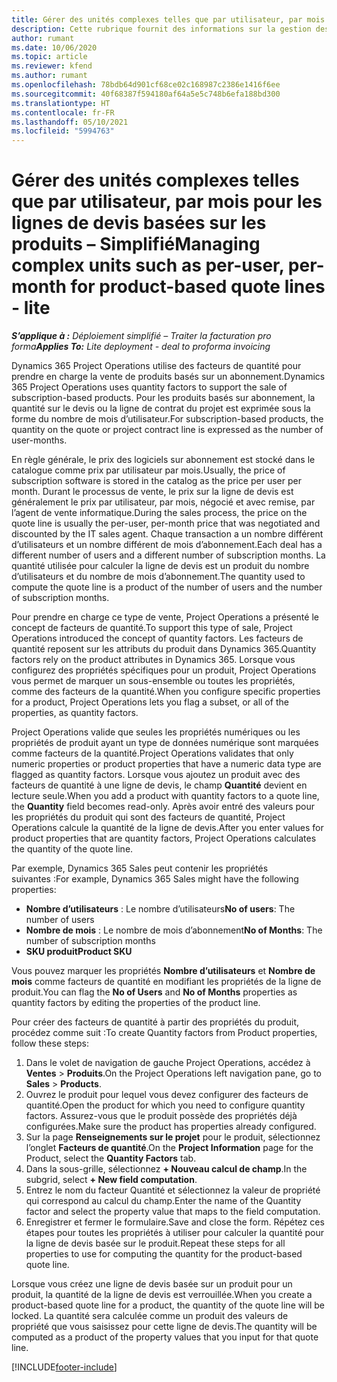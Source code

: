 ```yaml
---
title: Gérer des unités complexes telles que par utilisateur, par mois pour les lignes de devis basées sur les produits – Simplifié
description: Cette rubrique fournit des informations sur la gestion des unités complexes pour les lignes de devis basées sur un projet.
author: rumant
ms.date: 10/06/2020
ms.topic: article
ms.reviewer: kfend
ms.author: rumant
ms.openlocfilehash: 78bdb64d901cf68ce02c168987c2386e1416f6ee
ms.sourcegitcommit: 40f68387f594180af64a5e5c748b6efa188bd300
ms.translationtype: HT
ms.contentlocale: fr-FR
ms.lasthandoff: 05/10/2021
ms.locfileid: "5994763"
---
```

# <a name="managing-complex-units-such-as-per-user-per-month-for-product-based-quote-lines---lite"></a><span data-ttu-id="c9db3-103">Gérer des unités complexes telles que par utilisateur, par mois pour les lignes de devis basées sur les produits – Simplifié</span><span class="sxs-lookup"><span data-stu-id="c9db3-103">Managing complex units such as per-user, per-month for product-based quote lines - lite</span></span>

<span data-ttu-id="c9db3-104">_**S’applique à :** Déploiement simplifié – Traiter la facturation pro forma_</span><span class="sxs-lookup"><span data-stu-id="c9db3-104">_**Applies To:** Lite deployment - deal to proforma invoicing_</span></span>

<span data-ttu-id="c9db3-105">Dynamics 365 Project Operations utilise des facteurs de quantité pour prendre en charge la vente de produits basés sur un abonnement.</span><span class="sxs-lookup"><span data-stu-id="c9db3-105">Dynamics 365 Project Operations uses quantity factors to support the sale of subscription-based products.</span></span> <span data-ttu-id="c9db3-106">Pour les produits basés sur abonnement, la quantité sur le devis ou la ligne de contrat du projet est exprimée sous la forme du nombre de mois d’utilisateur.</span><span class="sxs-lookup"><span data-stu-id="c9db3-106">For subscription-based products, the quantity on the quote or project contract line is expressed as the number of user-months.</span></span>

<span data-ttu-id="c9db3-107">En règle générale, le prix des logiciels sur abonnement est stocké dans le catalogue comme prix par utilisateur par mois.</span><span class="sxs-lookup"><span data-stu-id="c9db3-107">Usually, the price of subscription software is stored in the catalog as the price per user per month.</span></span> <span data-ttu-id="c9db3-108">Durant le processus de vente, le prix sur la ligne de devis est généralement le prix par utilisateur, par mois, négocié et avec remise, par l’agent de vente informatique.</span><span class="sxs-lookup"><span data-stu-id="c9db3-108">During the sales process, the price on the quote line is usually the per-user, per-month price that was negotiated and discounted by the IT sales agent.</span></span> <span data-ttu-id="c9db3-109">Chaque transaction a un nombre différent d’utilisateurs et un nombre différent de mois d’abonnement.</span><span class="sxs-lookup"><span data-stu-id="c9db3-109">Each deal has a different number of users and a different number of subscription months.</span></span> <span data-ttu-id="c9db3-110">La quantité utilisée pour calculer la ligne de devis est un produit du nombre d’utilisateurs et du nombre de mois d’abonnement.</span><span class="sxs-lookup"><span data-stu-id="c9db3-110">The quantity used to compute the quote line is a product of the number of users and the number of subscription months.</span></span>

<span data-ttu-id="c9db3-111">Pour prendre en charge ce type de vente, Project Operations a présenté le concept de facteurs de quantité.</span><span class="sxs-lookup"><span data-stu-id="c9db3-111">To support this type of sale, Project Operations introduced the concept of quantity factors.</span></span> <span data-ttu-id="c9db3-112">Les facteurs de quantité reposent sur les attributs du produit dans Dynamics 365.</span><span class="sxs-lookup"><span data-stu-id="c9db3-112">Quantity factors rely on the product attributes in Dynamics 365.</span></span> <span data-ttu-id="c9db3-113">Lorsque vous configurez des propriétés spécifiques pour un produit, Project Operations vous permet de marquer un sous-ensemble ou toutes les propriétés, comme des facteurs de la quantité.</span><span class="sxs-lookup"><span data-stu-id="c9db3-113">When you configure specific properties for a product, Project Operations lets you flag a subset, or all of the properties, as quantity factors.</span></span>

<span data-ttu-id="c9db3-114">Project Operations valide que seules les propriétés numériques ou les propriétés de produit ayant un type de données numérique sont marquées comme facteurs de la quantité.</span><span class="sxs-lookup"><span data-stu-id="c9db3-114">Project Operations validates that only numeric properties or product properties that have a numeric data type are flagged as quantity factors.</span></span> <span data-ttu-id="c9db3-115">Lorsque vous ajoutez un produit avec des facteurs de quantité à une ligne de devis, le champ **Quantité** devient en lecture seule.</span><span class="sxs-lookup"><span data-stu-id="c9db3-115">When you add a product with quantity factors to a quote line, the **Quantity** field becomes read-only.</span></span> <span data-ttu-id="c9db3-116">Après avoir entré des valeurs pour les propriétés du produit qui sont des facteurs de quantité, Project Operations calcule la quantité de la ligne de devis.</span><span class="sxs-lookup"><span data-stu-id="c9db3-116">After you enter values for product properties that are quantity factors, Project Operations calculates the quantity of the quote line.</span></span>

<span data-ttu-id="c9db3-117">Par exemple, Dynamics 365 Sales peut contenir les propriétés suivantes :</span><span class="sxs-lookup"><span data-stu-id="c9db3-117">For example, Dynamics 365 Sales might have the following properties:</span></span>

- <span data-ttu-id="c9db3-118">**Nombre d’utilisateurs** : Le nombre d’utilisateurs</span><span class="sxs-lookup"><span data-stu-id="c9db3-118">**No of users**: The number of users</span></span>
- <span data-ttu-id="c9db3-119">**Nombre de mois** : Le nombre de mois d’abonnement</span><span class="sxs-lookup"><span data-stu-id="c9db3-119">**No of Months**: The number of subscription months</span></span>
- <span data-ttu-id="c9db3-120">**SKU produit**</span><span class="sxs-lookup"><span data-stu-id="c9db3-120">**Product SKU**</span></span>

<span data-ttu-id="c9db3-121">Vous pouvez marquer les propriétés **Nombre d’utilisateurs** et **Nombre de mois** comme facteurs de quantité en modifiant les propriétés de la ligne de produit.</span><span class="sxs-lookup"><span data-stu-id="c9db3-121">You can flag the **No of Users** and **No of Months** properties as quantity factors by editing the properties of the product line.</span></span>

<span data-ttu-id="c9db3-122">Pour créer des facteurs de quantité à partir des propriétés du produit, procédez comme suit :</span><span class="sxs-lookup"><span data-stu-id="c9db3-122">To create Quantity factors from Product properties, follow these steps:</span></span>

1. <span data-ttu-id="c9db3-123">Dans le volet de navigation de gauche Project Operations, accédez à **Ventes** > **Produits**.</span><span class="sxs-lookup"><span data-stu-id="c9db3-123">On the Project Operations left navigation pane, go to **Sales** > **Products**.</span></span>
2. <span data-ttu-id="c9db3-124">Ouvrez le produit pour lequel vous devez configurer des facteurs de quantité.</span><span class="sxs-lookup"><span data-stu-id="c9db3-124">Open the product for which you need to configure quantity factors.</span></span> <span data-ttu-id="c9db3-125">Assurez-vous que le produit possède des propriétés déjà configurées.</span><span class="sxs-lookup"><span data-stu-id="c9db3-125">Make sure the product has properties already configured.</span></span>
3. <span data-ttu-id="c9db3-126">Sur la page **Renseignements sur le projet** pour le produit, sélectionnez l’onglet **Facteurs de quantité**.</span><span class="sxs-lookup"><span data-stu-id="c9db3-126">On the **Project Information** page for the Product, select the **Quantity Factors** tab.</span></span>
4. <span data-ttu-id="c9db3-127">Dans la sous-grille, sélectionnez **+ Nouveau calcul de champ**.</span><span class="sxs-lookup"><span data-stu-id="c9db3-127">In the subgrid, select **+ New field computation**.</span></span>
5. <span data-ttu-id="c9db3-128">Entrez le nom du facteur Quantité et sélectionnez la valeur de propriété qui correspond au calcul du champ.</span><span class="sxs-lookup"><span data-stu-id="c9db3-128">Enter the name of the Quantity factor and select the property value that maps to the field computation.</span></span>
6. <span data-ttu-id="c9db3-129">Enregistrer et fermer le formulaire.</span><span class="sxs-lookup"><span data-stu-id="c9db3-129">Save and close the form.</span></span> <span data-ttu-id="c9db3-130">Répétez ces étapes pour toutes les propriétés à utiliser pour calculer la quantité pour la ligne de devis basée sur le produit.</span><span class="sxs-lookup"><span data-stu-id="c9db3-130">Repeat these steps for all properties to use for computing the quantity for the product-based quote line.</span></span>

<span data-ttu-id="c9db3-131">Lorsque vous créez une ligne de devis basée sur un produit pour un produit, la quantité de la ligne de devis est verrouillée.</span><span class="sxs-lookup"><span data-stu-id="c9db3-131">When you create a product-based quote line for a product, the quantity of the quote line will be locked.</span></span> <span data-ttu-id="c9db3-132">La quantité sera calculée comme un produit des valeurs de propriété que vous saisissez pour cette ligne de devis.</span><span class="sxs-lookup"><span data-stu-id="c9db3-132">The quantity will be computed as a product of the property values that you input for that quote line.</span></span>


[!INCLUDE[footer-include](../../includes/footer-banner.md)]
